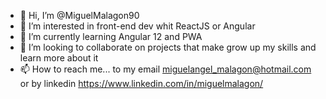 - 👋 Hi, I’m @MiguelMalagon90
- 👀 I’m interested in front-end dev whit ReactJS or Angular
- 🌱 I’m currently learning Angular 12 and PWA
- 💞️ I’m looking to collaborate on projects that make grow up my skills and learn more about it
- 📫 How to reach me... to my email miguelangel_malagon@hotmail.com or by linkedin
 https://www.linkedin.com/in/miguelmalagon/

<!---
MiguelMalagon90/MiguelMalagon90 is a ✨ special ✨ repository because its `README.md` (this file) appears on your GitHub profile.
You can click the Preview link to take a look at your changes.
--->
